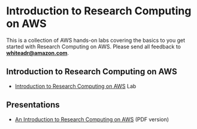 # Introduction to Research Computing on AWS

This is a collection of AWS hands-on labs covering the basics to you get started with Research Computing on AWS. Please send all feedback to **whiteadr@amazon.com**.

## Introduction to Research Computing on AWS

- [Introduction to Research Computing on AWS](Intro.md) Lab

## Presentations

- [An Introduction to Research Computing on AWS](Research+Computing+Introduction.pdf) (PDF version)
